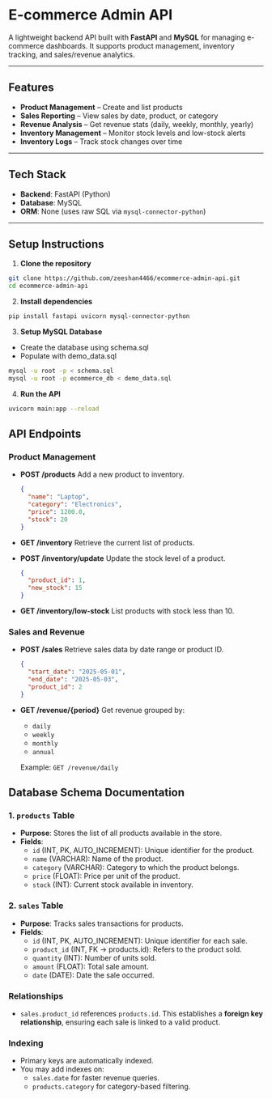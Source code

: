 # E-commerce Admin API

A lightweight backend API built with **FastAPI** and **MySQL** for managing e-commerce dashboards. It supports product management, inventory tracking, and sales/revenue analytics.

---

##  Features

- **Product Management** – Create and list products
- **Sales Reporting** – View sales by date, product, or category
- **Revenue Analysis** – Get revenue stats (daily, weekly, monthly, yearly)
- **Inventory Management** – Monitor stock levels and low-stock alerts
- **Inventory Logs** – Track stock changes over time

---

## Tech Stack

- **Backend**: FastAPI (Python)
- **Database**: MySQL
- **ORM**: None (uses raw SQL via `mysql-connector-python`)

---

## Setup Instructions

1. **Clone the repository**

```bash
git clone https://github.com/zeeshan4466/ecommerce-admin-api.git
cd ecommerce-admin-api
```
2. **Install dependencies**

```bash
pip install fastapi uvicorn mysql-connector-python
```
3. **Setup MySQL Database**

- Create the database using schema.sql
- Populate with demo_data.sql

```bash
mysql -u root -p < schema.sql
mysql -u root -p ecommerce_db < demo_data.sql
```

4. **Run the API**
```bash
uvicorn main:app --reload
```



## API Endpoints

### Product Management

- **POST /products**
  Add a new product to inventory.
  ```json
  {
    "name": "Laptop",
    "category": "Electronics",
    "price": 1200.0,
    "stock": 20
  }
  ```

- **GET /inventory**
  Retrieve the current list of products.

- **POST /inventory/update**
  Update the stock level of a product.
  ```json
  {
    "product_id": 1,
    "new_stock": 15
  }
  ```

- **GET /inventory/low-stock**
  List products with stock less than 10.

### Sales and Revenue

- **POST /sales**
  Retrieve sales data by date range or product ID.
  ```json
  {
    "start_date": "2025-05-01",
    "end_date": "2025-05-03",
    "product_id": 2
  }
  ```

- **GET /revenue/{period}**
  Get revenue grouped by:
  - `daily`
  - `weekly`
  - `monthly`
  - `annual`

  Example:
  `GET /revenue/daily`



## Database Schema Documentation

### 1. `products` Table
- **Purpose**: Stores the list of all products available in the store.
- **Fields**:
  - `id` (INT, PK, AUTO_INCREMENT): Unique identifier for the product.
  - `name` (VARCHAR): Name of the product.
  - `category` (VARCHAR): Category to which the product belongs.
  - `price` (FLOAT): Price per unit of the product.
  - `stock` (INT): Current stock available in inventory.

### 2. `sales` Table
- **Purpose**: Tracks sales transactions for products.
- **Fields**:
  - `id` (INT, PK, AUTO_INCREMENT): Unique identifier for each sale.
  - `product_id` (INT, FK → products.id): Refers to the product sold.
  - `quantity` (INT): Number of units sold.
  - `amount` (FLOAT): Total sale amount.
  - `date` (DATE): Date the sale occurred.

### Relationships
- `sales.product_id` references `products.id`. This establishes a **foreign key relationship**, ensuring each sale is linked to a valid product.

### Indexing
- Primary keys are automatically indexed.
- You may add indexes on:
  - `sales.date` for faster revenue queries.
  - `products.category` for category-based filtering.


